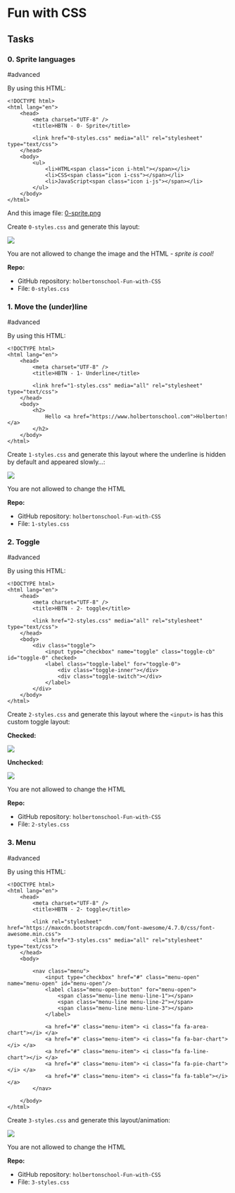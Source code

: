 Fun with CSS
============
Tasks
-----

### 0\. Sprite languages

#advanced

By using this HTML:

    <!DOCTYPE html>
    <html lang="en">
        <head>
            <meta charset="UTF-8" />
            <title>HBTN - 0- Sprite</title>

            <link href="0-styles.css" media="all" rel="stylesheet" type="text/css">
        </head>
        <body>
            <ul>
                <li>HTML<span class="icon i-html"></span></li>
                <li>CSS<span class="icon i-css"></span></li>
                <li>JavaScript<span class="icon i-js"></span></li>
            </ul>
        </body>
    </html>


And this image file: [0-sprite.png](https://s3.eu-west-3.amazonaws.com/hbtn.intranet/uploads/medias/2020/2/d416199ca6ecdbd0f8a3.png?X-Amz-Algorithm=AWS4-HMAC-SHA256&X-Amz-Credential=AKIA4MYA5JM5DUTZGMZG%2F20250106%2Feu-west-3%2Fs3%2Faws4_request&X-Amz-Date=20250106T132317Z&X-Amz-Expires=345600&X-Amz-SignedHeaders=host&X-Amz-Signature=24019dbadde57deac7f9168315aeaa48147a7acab5e0fe6663cda1c74f053a34 "0-sprite.png")

Create `0-styles.css` and generate this layout:

![](https://s3.eu-west-3.amazonaws.com/hbtn.intranet/uploads/medias/2020/2/94aa60f76c412f40a87b.png?X-Amz-Algorithm=AWS4-HMAC-SHA256&X-Amz-Credential=AKIA4MYA5JM5DUTZGMZG%2F20250106%2Feu-west-3%2Fs3%2Faws4_request&X-Amz-Date=20250106T132317Z&X-Amz-Expires=86400&X-Amz-SignedHeaders=host&X-Amz-Signature=2b73dbb49855ce9ab39375a062e61485ee5825606c4bba7ed56bebab233ae43b)

You are not allowed to change the image and the HTML - _sprite is cool!_

**Repo:**

*   GitHub repository: `holbertonschool-Fun-with-CSS`
*   File: `0-styles.css`

### 1\. Move the (under)line

#advanced

By using this HTML:

    <!DOCTYPE html>
    <html lang="en">
        <head>
            <meta charset="UTF-8" />
            <title>HBTN - 1- Underline</title>

            <link href="1-styles.css" media="all" rel="stylesheet" type="text/css">
        </head>
        <body>
            <h2>
                Hello <a href="https://www.holbertonschool.com">Holberton!</a>
            </h2>
        </body>
    </html>


Create `1-styles.css` and generate this layout where the underline is hidden by default and appeared slowly…:

![](https://s3.eu-west-3.amazonaws.com/hbtn.intranet/uploads/medias/2020/2/b791cfdbd11c0eefa5f7.gif?X-Amz-Algorithm=AWS4-HMAC-SHA256&X-Amz-Credential=AKIA4MYA5JM5DUTZGMZG%2F20250106%2Feu-west-3%2Fs3%2Faws4_request&X-Amz-Date=20250106T132317Z&X-Amz-Expires=86400&X-Amz-SignedHeaders=host&X-Amz-Signature=5bf7cccf5b0870738a282ad933dbe8e24e6ab851b22fb4d0332e4fbfa8d705bf)

You are not allowed to change the HTML

**Repo:**

*   GitHub repository: `holbertonschool-Fun-with-CSS`
*   File: `1-styles.css`

### 2\. Toggle

#advanced

By using this HTML:

    <!DOCTYPE html>
    <html lang="en">
        <head>
            <meta charset="UTF-8" />
            <title>HBTN - 2- toggle</title>

            <link href="2-styles.css" media="all" rel="stylesheet" type="text/css">
        </head>
        <body>
            <div class="toggle">
                <input type="checkbox" name="toggle" class="toggle-cb" id="toggle-0" checked>
                <label class="toggle-label" for="toggle-0">
                    <div class="toggle-inner"></div>
                    <div class="toggle-switch"></div>
                </label>
            </div>
        </body>
    </html>


Create `2-styles.css` and generate this layout where the `<input>` is has this custom toggle layout:

**Checked:**

![](https://s3.eu-west-3.amazonaws.com/hbtn.intranet/uploads/medias/2020/2/3848b025c8f25636bba5.png?X-Amz-Algorithm=AWS4-HMAC-SHA256&X-Amz-Credential=AKIA4MYA5JM5DUTZGMZG%2F20250106%2Feu-west-3%2Fs3%2Faws4_request&X-Amz-Date=20250106T132317Z&X-Amz-Expires=86400&X-Amz-SignedHeaders=host&X-Amz-Signature=fc0a4b74c01d1520b3587b2a717888680444caed3739be075a130b2ca1a66282)

**Unchecked:**

![](https://s3.eu-west-3.amazonaws.com/hbtn.intranet/uploads/medias/2020/2/aeae59fdee93b17f360f.png?X-Amz-Algorithm=AWS4-HMAC-SHA256&X-Amz-Credential=AKIA4MYA5JM5DUTZGMZG%2F20250106%2Feu-west-3%2Fs3%2Faws4_request&X-Amz-Date=20250106T132317Z&X-Amz-Expires=86400&X-Amz-SignedHeaders=host&X-Amz-Signature=5089fb4d2931ae3c5fb029892ed7fa94aab9f87e288d871feb2a2c9dd1a214c5)

You are not allowed to change the HTML

**Repo:**

*   GitHub repository: `holbertonschool-Fun-with-CSS`
*   File: `2-styles.css`

### 3\. Menu

#advanced

By using this HTML:

    <!DOCTYPE html>
    <html lang="en">
        <head>
            <meta charset="UTF-8" />
            <title>HBTN - 2- toggle</title>

            <link rel="stylesheet" href="https://maxcdn.bootstrapcdn.com/font-awesome/4.7.0/css/font-awesome.min.css">
            <link href="3-styles.css" media="all" rel="stylesheet" type="text/css">
        </head>
        <body>

            <nav class="menu">
                <input type="checkbox" href="#" class="menu-open" name="menu-open" id="menu-open"/>
                <label class="menu-open-button" for="menu-open">
                    <span class="menu-line menu-line-1"></span>
                    <span class="menu-line menu-line-2"></span>
                    <span class="menu-line menu-line-3"></span>
                </label>

                <a href="#" class="menu-item"> <i class="fa fa-area-chart"></i> </a>
                <a href="#" class="menu-item"> <i class="fa fa-bar-chart"></i> </a>
                <a href="#" class="menu-item"> <i class="fa fa-line-chart"></i> </a>
                <a href="#" class="menu-item"> <i class="fa fa-pie-chart"></i> </a>
                <a href="#" class="menu-item"> <i class="fa fa-table"></i> </a>
            </nav>

        </body>
    </html>


Create `3-styles.css` and generate this layout/animation:

![](https://s3.eu-west-3.amazonaws.com/hbtn.intranet/uploads/medias/2020/2/252a25667dc7c65fe0e9.gif?X-Amz-Algorithm=AWS4-HMAC-SHA256&X-Amz-Credential=AKIA4MYA5JM5DUTZGMZG%2F20250106%2Feu-west-3%2Fs3%2Faws4_request&X-Amz-Date=20250106T132317Z&X-Amz-Expires=86400&X-Amz-SignedHeaders=host&X-Amz-Signature=fb57fd7783a666ba2b38a878ea20c56662ae4365f6100ca0652f2981d2fc31c1)

You are not allowed to change the HTML

**Repo:**

*   GitHub repository: `holbertonschool-Fun-with-CSS`
*   File: `3-styles.css`
